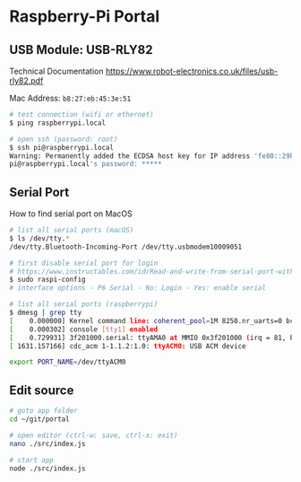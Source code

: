 # Raspberry-Pi Portal

## USB Module: USB-RLY82

Technical Documentation
https://www.robot-electronics.co.uk/files/usb-rly82.pdf

Mac Address: `b8:27:eb:45:3e:51`

```bash
# test connection (wifi or ethernet)
$ ping raspberrypi.local

# open ssh (password: root)
$ ssh pi@raspberrypi.local
Warning: Permanently added the ECDSA host key for IP address 'fe80::29b9:5a71:19d4:c8ca%en5' to the list of known hosts.
pi@raspberrypi.local's password: *****  
```

## Serial Port

How to find serial port on MacOS

```bash
# list all serial ports (macOS)
$ ls /dev/tty.*
/dev/tty.Bluetooth-Incoming-Port /dev/tty.usbmodem10009051

# first disable serial port for login
# https://www.instructables.com/id/Read-and-write-from-serial-port-with-Raspberry-Pi/
$ sudo raspi-config
# interface options - P6 Serial - No: Login - Yes: enable serial

# list all serial ports (raspberrypi)
$ dmesg | grep tty
[    0.000000] Kernel command line: coherent_pool=1M 8250.nr_uarts=0 bcm2708_fb.fbwidth=656 bcm2708_fb.fbheight=416 bcm2708_fb.fbswap=1 vc_mem.mem_base=0x3ec00000 vc_mem.mem_size=0x40000000  console=ttyS0,115200 console=tty1 root=/dev/mmcblk0p7 rootfstype=ext4 elevator=deadline fsck.repair=yes rootwait quiet splash plymouth.ignore-serial-consoles
[    0.000302] console [tty1] enabled
[    0.729931] 3f201000.serial: ttyAMA0 at MMIO 0x3f201000 (irq = 81, base_baud = 0) is a PL011 rev2
[ 1631.157166] cdc_acm 1-1.1.2:1.0: ttyACM0: USB ACM device

export PORT_NAME=/dev/ttyACM0
```

## Edit source 

```bash
# goto app folder
cd ~/git/portal

# open editor (ctrl-w: save, ctrl-x: exit)
nano ./src/index.js

# start app
node ./src/index.js
```


